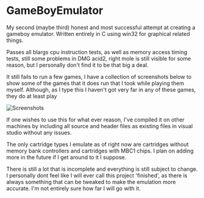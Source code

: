 # GameBoyEmulator

My second (maybe third) honest and most successful attempt at creating a gameboy emulator.
Written entirely in C using win32 for graphical related things.

Passes all blargs cpu instruction tests, as well as memory access timing tests, still some
problems in DMG acid2, right mole is still visible for some reason, but I personally don't
find it to be that big a deal. 

It still fails to run a few games, I have a collection of screenshots below to show some of
the games that it does run that I took while playing them myself. Although, as I type this
I haven't got very far in any of these games, they do at least play

![Screenshots](https://user-images.githubusercontent.com/96510931/147891212-fab95f69-677e-454a-ad16-411728402da1.png)

If one wishes to use this for what ever reason, I've compiled it on other machines by including
all source and header files as existing files in visual studio without any issues.

The only cartridge types I emulate as of right now are cartridges without memory bank controllers
and cartridges with MBC1 chips. I plan on adding more in the future if I get around to it I
suppose.

There is still a lot that is incomplete and everything is still subject to change. I personally
dont feel like I will ever call this project 'finished', as there is always something that
can be tweaked to make the emulation more accurate. I'm not entirely sure how far I will go
with it.
